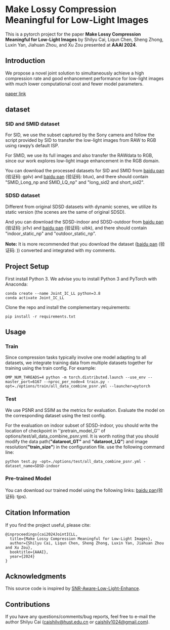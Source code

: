 # Make Lossy Compression Meaningful for Low-Light Images

This is a pytorch project for the paper **Make Lossy Compression Meaningful for Low-Light Images** by Shilyu Cai, Liqun Chen, Sheng Zhong, Luxin Yan, Jiahuan Zhou, and Xu Zou presented at **AAAI 2024**.


## Introduction
We propose a novel joint solution to simultaneously achieve a high compression rate and good enhancement performance for low-light images with much lower computational cost and fewer model parameters.

[paper link](https://ojs.aaai.org/index.php/AAAI/article/view/28664)

## dataset

### SID and SMID dataset
For SID, we use the subset captured by the Sony camera and follow the script provided by SID to transfer the low-light images from RAW to RGB using rawpy’s default ISP. 

For SMID, we use its full images and also transfer the RAWdata to RGB, since our work explores low-light image enhancement in the RGB domain.

You can download the processed datasets for SID and SMID from [baidu pan](https://pan.baidu.com/s/1HRr-5LJO0V0CWqtoctQp9w) (验证码: gplv) and [baidu pan](https://pan.baidu.com/s/1Qol_4GsIjGDR8UT9IRZbBQ) (验证码: btux), and there should contain "SMID_Long_np and SMID_LQ_np" and "long_sid2 and short_sid2".

### SDSD dataset
Different from original SDSD datasets with dynamic scenes, we utilize its static version (the scenes are the same of original SDSD).

And you can download the SDSD-indoor and SDSD-outdoor from [baidu pan](https://pan.baidu.com/s/1rfRzshGNcL0MX5soRNuwTA) (验证码: jo1v) and [baidu pan](https://pan.baidu.com/s/1JzDQnFov-u6aBPPgjSzSxQ) (验证码: uibk), and there should contain "indoor_static_np" and "outdoor_static_np".

**Note:** It is more recommended that you download the dataset ([baidu pan]() (验证码: )) converted and integrated with my comments.

## Project Setup

First install Python 3. We advise you to install Python 3 and PyTorch with Anaconda:

```
conda create --name Joint_IC_LL python=3.8
conda activate Joint_IC_LL
```

Clone the repo and install the complementary requirements:
```
pip install -r requirements.txt
```

## Usage

### Train
Since compression tasks typically involve one model adapting to all datasets, we integrate training data from multiple datasets together for training using the train config.
For example:

```
OMP_NUM_THREADS=4 python -m torch.distributed.launch --use_env --master_port=6167 --nproc_per_node=4 train.py -opt=./options/train/all_data_combine_psnr.yml --launcher=pytorch
```

### Test

We use PSNR and SSIM as the metrics for evaluation. Evaluate the model on the corresponding dataset using the test config.

For the evaluation on indoor subset of SDSD-indoor, you should write the location of checkpoint in ''pretrain_model_G'' of options/test/all_data_combine_psnr.yml. It is worth noting that you should modify the data path(**"dataroot_GT"** and **"dataroot_LQ"**) and image resolution(**"train_size"**) in the configuration file.
use the following command line:

```
python test.py -opt=./options/test/all_data_combine_psnr.yml -dataset_name=SDSD-indoor
```

### Pre-trained Model

You can download our trained model using the following links: [baidu pan](https://pan.baidu.com/s/19icSarveBqvTlphqEy6TDQ)(验证码: tjps).

## Citation Information

If you find the project useful, please cite:

```
@inproceedings{cai2024JointICLL,
  title={Make Lossy Compression Meaningful for Low-Light Images},
  author={Shilyu Cai, Liqun Chen, Sheng Zhong, Luxin Yan, Jiahuan Zhou and Xu Zou},
  booktitle={AAAI},
  year={2024}
}
```


## Acknowledgments
This source code is inspired by [SNR-Aware-Low-Light-Enhance](https://github.com/dvlab-research/SNR-Aware-Low-Light-Enhance).

## Contributions
If you have any questions/comments/bug reports, feel free to e-mail the author Shilyu Cai ([caishilv@hust.edu.cn](caishilv@hust.edu.cn) or [caishilv1024@gmail.com](caishilv1024@gmail.com)).
